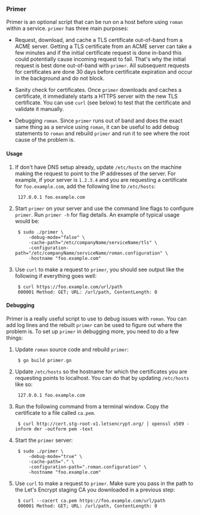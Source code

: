 ### Primer

Primer is an optional script that can be run on a host before using `roman`
within a service. `primer` has three main purposes:

* Request, download, and cache a TLS certificate out-of-band from a ACME server.
Getting a TLS certificate from an ACME server can take a few minutes and if the
initial certificate request is done in-band this could potentially cause
incoming request to fail. That's why the initial request is best done
out-of-band with `primer`. All subsequent requests for certificates are done 30
days before certificate expiration and occur in the background and do not block.

* Sanity check for certificates. Once `primer` downloads and caches a
certificate, it immediately starts a HTTPS server with the new TLS certificate.
You can use `curl` (see below) to test that the certificate and validate it
manually.

* Debugging `roman`. Since `primer` runs out of band and does the exact same
thing as a service using `roman`, it can be useful to add debug statements to
`roman` and rebuild `primer` and run it to see where the root cause of the
problem is.

#### Usage

1. If don't have DNS setup already, update `/etc/hosts` on the machine making
the request to point to the IP addresses of the server. For example, if your
server is `1.2.3.4` and you are requesting a certificate for `foo.example.com`,
add the following line to `/etc/hosts`:

        127.0.0.1 foo.example.com

1. Start `primer` on your server and use the command line flags to configure 
`primer`. Run `primer -h` for flag details. An example of typical usage would
be:

        $ sudo ./primer \
            -debug-mode="false" \
            -cache-path="/etc/companyName/serviceName/tls" \
            -configuration-path="/etc/companyName/serviceName/roman.configuration" \
            -hostname "foo.example.com"

1. Use `curl` to make a request to `primer`, you should see output like the
following if everything goes well:

        $ curl https://foo.example.com/url/path
        000001 Method: GET; URL: /url/path, ContentLength: 0

#### Debugging

Primer is a really useful script to use to debug issues with `roman`. You can
add log lines and the rebuilt `primer` can be used to figure out where the
problem is. To set up `primer` in debugging more, you need to do a few things:

1. Update `roman` source code and rebuild `primer`:

        $ go build primer.go

1. Update `/etc/hosts` so the hostname for which the certificates you are
requesting points to localhost. You can do that by updating `/etc/hosts` like
so:

        127.0.0.1 foo.example.com

1. Run the following command from a terminal window. Copy the certificate to a
file called `ca.pem`.

        $ curl http://cert.stg-root-x1.letsencrypt.org/ | openssl x509 -inform der -outform pem -text

1. Start the `primer` server:

        $ sudo ./primer \
            -debug-mode="true" \
            -cache-path="." \
            -configuration-path=".roman.configuration" \
            -hostname "foo.example.com"

1. Use `curl` to make a request to `primer`. Make sure you pass in the path to
the Let's Encrypt staging CA you downloaded in a previous step:

        $ curl --cacert ca.pem https://foo.example.com/url/path
        000001 Method: GET; URL: /url/path, ContentLength: 0

